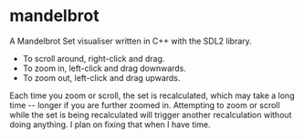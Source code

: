 mandelbrot
==========

A Mandelbrot Set visualiser written in C++ with the SDL2 library.

* To scroll around, right-click and drag.
* To zoom in, left-click and drag downwards.
* To zoom out, left-click and drag upwards.

Each time you zoom or scroll, the set is recalculated, which may take a long time -- longer if you are further zoomed in. Attempting to zoom or scroll while the set is being recalculated will trigger another recalculation without doing anything. I plan on fixing that when I have time.
